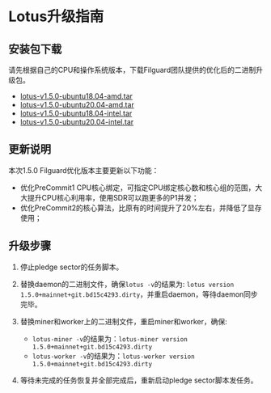 # Lotus升级指南

## 安装包下载
请先根据自己的CPU和操作系统版本，下载Filguard团队提供的优化后的二进制升级包。
- [lotus-v1.5.0-ubuntu18.04-amd.tar](https://cs-cn-filecoin.oss-cn-beijing.aliyuncs.com/filguard/amd-7302-ubuntu-1804/lotus-v1.5.0-ubuntu18.04-amd-7302.tar?Expires=1614619136&OSSAccessKeyId=TMP.3KirrxrgkpvCCemodaavWuLvWBS4VV716nSjsmd5U5pcYSNiQ3D2mr5wHKN58sUESjh9spnXJN366XiayVuFBigSrMBLfD&Signature=e969iZWAbrXMHfY4pbdYY3ojNis%3D)
- [lotus-v1.5.0-ubuntu20.04-amd.tar](https://cs-cn-filecoin.oss-cn-beijing.aliyuncs.com/filguard/amd-7302-ubuntu-2004/lotus-v1.5.0-ubuntu20.04-amd-7302.tar?Expires=1614619154&OSSAccessKeyId=TMP.3KirrxrgkpvCCemodaavWuLvWBS4VV716nSjsmd5U5pcYSNiQ3D2mr5wHKN58sUESjh9spnXJN366XiayVuFBigSrMBLfD&Signature=YdoSjyFuxx0xhI2M7Rr%2FZEAGp%2Bg%3D)
- [lotus-v1.5.0-ubuntu18.04-intel.tar](https://cs-cn-filecoin.oss-cn-beijing.aliyuncs.com/filguard/intel-2678-ubuntu-1804/lotus-v1.5.0-ubuntu18.04-intel-2678.tar?Expires=1614619169&OSSAccessKeyId=TMP.3KirrxrgkpvCCemodaavWuLvWBS4VV716nSjsmd5U5pcYSNiQ3D2mr5wHKN58sUESjh9spnXJN366XiayVuFBigSrMBLfD&Signature=iqOYX7py5uG7gziSxprqiRue5wM%3D)
- [lotus-v1.5.0-ubuntu20.04-intel.tar](https://cs-cn-filecoin.oss-cn-beijing.aliyuncs.com/filguard/intel-2678-ubuntu-2004/lotus-v1.5.0-ubuntu20.04-intel-2678.tar?Expires=1614619180&OSSAccessKeyId=TMP.3KirrxrgkpvCCemodaavWuLvWBS4VV716nSjsmd5U5pcYSNiQ3D2mr5wHKN58sUESjh9spnXJN366XiayVuFBigSrMBLfD&Signature=pGrA38S7CFm0v4kd%2BDWTmO0ZVeY%3D)

## 更新说明
本次1.5.0 Filguard优化版本主要更新以下功能：
- 优化PreCommit1 CPU核心绑定，可指定CPU绑定核心数和核心组的范围，大大提升CPU核心利用率，使用SDR可以跑更多的P1并发；
- 优化PreCommit2的核心算法，比原有的时间提升了20%左右，并降低了显存使用；

## 升级步骤
1. 停止pledge sector的任务脚本。
2. 替换daemon的二进制文件，确保`lotus -v`的结果为: `lotus version 1.5.0+mainnet+git.bd15c4293.dirty`，并重启daemon，等待daemon同步完毕。
3. 替换miner和worker上的二进制文件，重启miner和worker，确保:
    - `lotus-miner -v`的结果为：`lotus-miner version 1.5.0+mainnet+git.bd15c4293.dirty`
    - `lotus-worker -v`的结果为：`lotus-worker version 1.5.0+mainnet+git.bd15c4293.dirty`
  
4. 等待未完成的任务恢复并全部完成后，重新启动pledge sector脚本发任务。